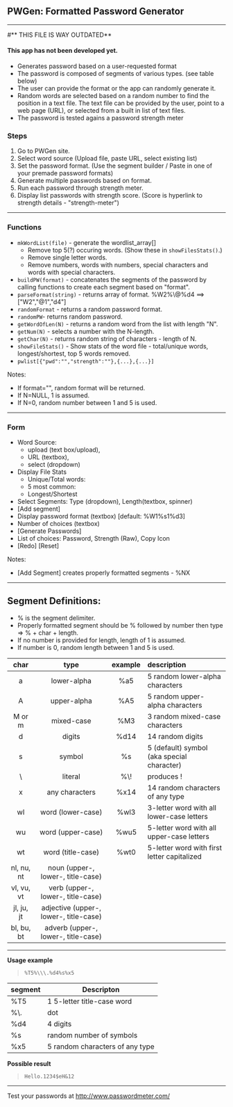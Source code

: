 ## PWGen: Formatted Password Generator ##
---
#** THIS FILE IS WAY OUTDATED**

#### This app has not been developed yet. ####
- Generates password based on a user-requested format
- The password is composed of segments of various types. (see table below)
- The user can provide the format or the app can randomly generate it.
- Random words are selected based on a random number to find the position in a text file. The text file can be provided by the user, point to a web page (URL), or selected from a built in list of text files.
- The password is tested agains a password strength meter

### Steps ###
1. Go to PWGen site.
2. Select word source (Upload file, paste URL, select existing list)
2. Set the password format. (Use the segment builder / Paste in one of your premade password formats)
5. Generate multiple passwords based on format.
6. Run each password through strength meter.
7. Display list passwords with strength score. (Score is hyperlink to strength details - "strength-meter")
---
### Functions ###
  * `mkWordList(file)` - generate the wordlist_array[]
    * Remove top 5(?) occuring words. (Show these in `showFilesStats()`.)
    * Remove single letter words.
    * Remove numbers, words with numbers, special characters and words with special characters.
  * `buildPW(format)` - concatenates the segments of the password by calling functions to create each segment based on "format".
  * `parseFormat(string)` - returns array of format. %W2%\\\@%d4 ==> ["W2","@1","d4"]
  * `randomFormat` - returns a random password format.
  * `randomPW`- returns random password.
  * `getWordOfLen(N)` - returns a random word from the list with length "N".
  * `getNum(N)` - selects a number with the N-length.
  * `getChar(N)` - returns random string of characters - length of N.
  * `showFileStats()` - Show stats of the word file - total/unique words, longest/shortest, top 5 words removed.
  * `pwlist[{"pwd":"","strength":""},{...},{...}]`

Notes:
  * If format="", random format will be returned.
  * If N=NULL, 1 is assumed.
  * If N=0, random number between 1 and 5 is used.

---
### Form ###
* Word Source: 
  *  upload (text box/upload), 
  *  URL (textbox), 
  *  select (dropdown)
* Display File Stats
  * Unique/Total words: 
  * 5 most common:
  * Longest/Shortest
* Select Segments: Type (dropdown), Length(textbox, spinner)
* [Add segment]
* Display password format (textbox) [default: %W1%s1%d3]
* Number of choices (textbox)
* [Generate Passwords]
* List of choices: Password, Strength (Raw), Copy Icon
* [Redo] [Reset]

Notes:
  * [Add Segment] creates properly formatted segments - %NX
---
## Segment Definitions: ##
* % is the segment delimiter.
* Properly formatted segment should be % followed by number then type => % + char + length.<br>
* If no number is provided for length, length of 1 is assumed.<br>
* If number is 0, random length between 1 and 5 is used.<br>

|    char    |                  type                  | example | description                                 |
| :--------: | :------------------------------------: | :-----: | :------------------------------------------ |
|     a      |              lower-alpha               |   %a5   | 5 random lower-alpha characters             |
|     A      |              upper-alpha               |   %A5   | 5 random upper-alpha characters             |
|   M or m   |               mixed-case               |   %M3   | 3 random mixed-case characters              |
|     d      |                 digits                 |  %d14   | 14 random digits                            |
|     s      |                 symbol                 |   %s    | 5 (default) symbol (aka special character)  |
|     \\     |                literal                 |  %\\\!  | produces !                                  |
|     x      |             any characters             |  %x14   | 14 random characters of any type            |
|     wl     |           word (lower-case)            |  %wl3   | 3-letter word with all lower-case letters   |
|     wu     |           word (upper-case)            |  %wu5   | 5-letter word with all upper-case letters   |
|     wt     |           word (title-case)            |  %wt0   | 5-letter word with first letter capitalized |
| nl, nu, nt |   noun (upper-, lower-, title-case)    |         |                                             |
| vl, vu, vt |   verb (upper-, lower-, title-case)    |         |                                             |
| jl, ju, jt | adjective (upper-, lower-, title-case) |         |                                             |
| bl, bu, bt |  adverb (upper-, lower-, title-case)   |         |                                             |

---
__Usage example__
> `%T5%\\\.%d4%s%x5`

| segment | Descripton                      |
| ------- | ------------------------------- |
| %T5     | 1 5-letter title-case word      |
| %\\\.   | dot                             |
| %d4     | 4 digits                        |
| %s      | random number of symbols        |
| %x5     | 5 random characters of any type |

__Possible result__
> `Hello.1234$eH&12`
---
Test your passwords at http://www.passwordmeter.com/
